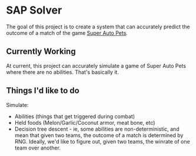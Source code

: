 # SAP Solver

The goal of this project is to create a system that can accurately predict the outcome of a match of the game [Super Auto Pets](https://teamwoodgames.com/).

## Currently Working

At current, this project can accurately simulate a game of Super Auto Pets where there are no abilities. That's basically it.

## Things I'd like to do

Simulate:
- Abilities (things that get triggered during combat)
- Held foods (Melon/Garlic/Coconut armor, meat bone, etc)
- Decision tree descent - ie, some abilities are non-deterministic, and mean that given two teams, the outcome of a match is determined by RNG. Ideally, we'd like to figure out, given two teams, the winrate of one team over another.
